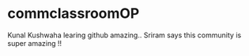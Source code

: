 # commclassroomOP

Kunal Kushwaha learing github amazing..
Sriram says this community is super amazing !!

